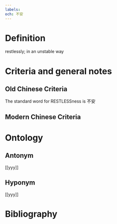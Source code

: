 ```yaml
---
labels: 
och: 不安
---
```


# Definition
restlessly; in an unstable way
# Criteria and general notes
## Old Chinese Criteria
The standard word for RESTLESSness is 不安
## Modern Chinese Criteria

# Ontology

## Antonym
[[yyy]]
## Hyponym
[[yyy]]
# Bibliography